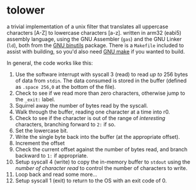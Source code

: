 # tolower

a trivial implementation of a unix filter that translates all uppercase characters [A-Z] to lowercase
characters [a-z]. written in arm32 (eabi5) assembly language, using the GNU Assembler (`gas`) and the
GNU Linker (`ld`), both from the [GNU binutils](https://www.gnu.org/software/binutils/) package. There
is a `Makefile` included to assist with building, so you'd also need
[GNU make](https://www.gnu.org/software/make/) if you wanted to build.

In general, the code works like this:

1. Use the software interrupt with syscall 3 (read) to read _up to_ 256 bytes of data from `stdin`. The data consumed is stored in the buffer (defined as `.space 256,0` at the bottom of the file).
1. Check to see if we read more than zero characters, otherwise jump to the `_exit:` label.
1. Squirrel away the number of bytes read by the syscall.
1. Walk through the buffer, reading one character at a time into r0.
1. Check to see if the character is out of the range of _interesting_ characters, branching forward to `2:` if so.
1. Set the lowercase bit.
1. Write the single byte back into the buffer (at the appropriate offset).
1. Increment the offset
1. Check the current offset against the number of bytes read, and branch backward to `1:` if appropriate.
1. Setup syscall 4 (write) to copy the in-memory buffer to `stdout` using the _number of character read_ to control the number of characters to write.
1. Loop back and read some more...
1. Setup syscall 1 (exit) to return to the OS with an exit code of 0.
